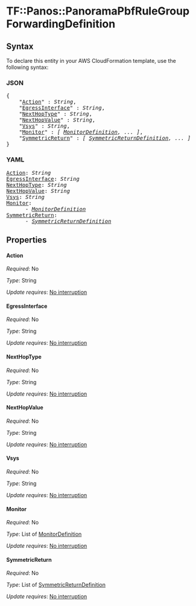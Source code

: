 # TF::Panos::PanoramaPbfRuleGroup ForwardingDefinition

## Syntax

To declare this entity in your AWS CloudFormation template, use the following syntax:

### JSON

<pre>
{
    "<a href="#action" title="Action">Action</a>" : <i>String</i>,
    "<a href="#egressinterface" title="EgressInterface">EgressInterface</a>" : <i>String</i>,
    "<a href="#nexthoptype" title="NextHopType">NextHopType</a>" : <i>String</i>,
    "<a href="#nexthopvalue" title="NextHopValue">NextHopValue</a>" : <i>String</i>,
    "<a href="#vsys" title="Vsys">Vsys</a>" : <i>String</i>,
    "<a href="#monitor" title="Monitor">Monitor</a>" : <i>[ <a href="monitordefinition.md">MonitorDefinition</a>, ... ]</i>,
    "<a href="#symmetricreturn" title="SymmetricReturn">SymmetricReturn</a>" : <i>[ <a href="symmetricreturndefinition.md">SymmetricReturnDefinition</a>, ... ]</i>
}
</pre>

### YAML

<pre>
<a href="#action" title="Action">Action</a>: <i>String</i>
<a href="#egressinterface" title="EgressInterface">EgressInterface</a>: <i>String</i>
<a href="#nexthoptype" title="NextHopType">NextHopType</a>: <i>String</i>
<a href="#nexthopvalue" title="NextHopValue">NextHopValue</a>: <i>String</i>
<a href="#vsys" title="Vsys">Vsys</a>: <i>String</i>
<a href="#monitor" title="Monitor">Monitor</a>: <i>
      - <a href="monitordefinition.md">MonitorDefinition</a></i>
<a href="#symmetricreturn" title="SymmetricReturn">SymmetricReturn</a>: <i>
      - <a href="symmetricreturndefinition.md">SymmetricReturnDefinition</a></i>
</pre>

## Properties

#### Action

_Required_: No

_Type_: String

_Update requires_: [No interruption](https://docs.aws.amazon.com/AWSCloudFormation/latest/UserGuide/using-cfn-updating-stacks-update-behaviors.html#update-no-interrupt)

#### EgressInterface

_Required_: No

_Type_: String

_Update requires_: [No interruption](https://docs.aws.amazon.com/AWSCloudFormation/latest/UserGuide/using-cfn-updating-stacks-update-behaviors.html#update-no-interrupt)

#### NextHopType

_Required_: No

_Type_: String

_Update requires_: [No interruption](https://docs.aws.amazon.com/AWSCloudFormation/latest/UserGuide/using-cfn-updating-stacks-update-behaviors.html#update-no-interrupt)

#### NextHopValue

_Required_: No

_Type_: String

_Update requires_: [No interruption](https://docs.aws.amazon.com/AWSCloudFormation/latest/UserGuide/using-cfn-updating-stacks-update-behaviors.html#update-no-interrupt)

#### Vsys

_Required_: No

_Type_: String

_Update requires_: [No interruption](https://docs.aws.amazon.com/AWSCloudFormation/latest/UserGuide/using-cfn-updating-stacks-update-behaviors.html#update-no-interrupt)

#### Monitor

_Required_: No

_Type_: List of <a href="monitordefinition.md">MonitorDefinition</a>

_Update requires_: [No interruption](https://docs.aws.amazon.com/AWSCloudFormation/latest/UserGuide/using-cfn-updating-stacks-update-behaviors.html#update-no-interrupt)

#### SymmetricReturn

_Required_: No

_Type_: List of <a href="symmetricreturndefinition.md">SymmetricReturnDefinition</a>

_Update requires_: [No interruption](https://docs.aws.amazon.com/AWSCloudFormation/latest/UserGuide/using-cfn-updating-stacks-update-behaviors.html#update-no-interrupt)

